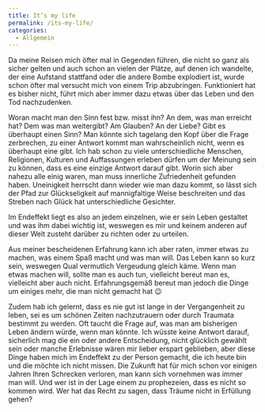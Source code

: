 ```yaml
---
title: It’s my life
permalink: /its-my-life/
categories:
  - Allgemein
---
```


Da meine Reisen mich öfter mal in Gegenden führen, die nicht so ganz als sicher gelten und auch schon an vielen 
der Plätze, auf denen ich wandelte, der eine Aufstand stattfand oder die andere Bombe explodiert ist, 
wurde schon öfter mal versucht mich von einem Trip abzubringen. Funktioniert hat es bisher nicht, 
führt mich aber immer dazu etwas über das Leben und den Tod nachzudenken.  

Woran macht man den Sinn fest bzw. misst ihn? An dem, was man erreicht hat? Dem was man weitergibt? Am Glauben? 
An der Liebe? Gibt es überhaupt einen Sinn?
Man könnte sich tagelang den Kopf über die Frage zerbrechen, zu einer Antwort kommt man wahrscheinlich nicht, wenn es überhaupt eine gibt.
Ich hab schon zu viele unterschiedliche Menschen, Religionen, Kulturen und Auffassungen erleben dürfen um der Meinung sein zu können, 
dass es eine einzige Antwort darauf gibt. Worin sich aber nahezu alle einig waren, man muss innerliche Zufriedenheit gefunden haben. 
Uneinigkeit herrscht dann wieder wie man dazu kommt, so lässt sich der Pfad zur Glückseligkeit auf mannigfaltige 
Weise beschreiten und das Streben nach Glück hat unterschiedliche Gesichter.

Im Endeffekt liegt es also an jedem einzelnen, wie er sein Leben gestaltet und was ihm dabei wichtig ist, 
weswegen es mir und keinem anderen auf dieser Welt zusteht darüber zu richten oder zu urteilen. 

Aus meiner bescheidenen Erfahrung kann ich aber raten, immer etwas zu machen, was einem Spaß macht und was man will. 
Das Leben kann so kurz sein, weswegen Qual vermutlich Vergeudung gleich käme.
Wenn man etwas machen will, sollte man es auch tun, vielleicht bereut man es, vielleicht aber auch nicht. 
Erfahrungsgemäß bereut man jedoch die Dinge um einiges mehr, die man nicht gemacht hat 😉  

Zudem hab ich gelernt, dass es nie gut ist lange in der Vergangenheit zu leben, sei es um schönen Zeiten nachzutrauern 
oder durch Traumata bestimmt zu werden. Oft taucht die Frage auf, was man am bisherigen Leben ändern würde, wenn man könnte. 
Ich wüsste keine Antwort darauf, sicherlich mag die ein oder andere Entscheidung, nicht glücklich gewählt sein oder 
manche Erlebnisse wären mir lieber erspart geblieben, aber diese Dinge haben mich im Endeffekt zu der Person gemacht,
die ich heute bin und die möchte ich nicht missen.
Die Zukunft hat für mich schon vor einigen Jahren Ihren Schrecken verloren, man kann sich vornehmen was immer man will. 
Und wer ist in der Lage einem zu prophezeien, dass es nicht so kommen wird. Wer hat das Recht zu sagen, dass Träume nicht in Erfüllung gehen?
